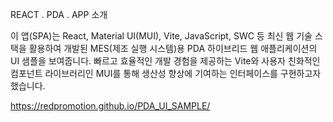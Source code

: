  REACT . PDA . APP 소개

 이 앱(SPA)는 React, Material UI(MUI), Vite, JavaScript, SWC 등 최신 웹 기술 스택을 활용하여 개발된 MES(제조 실행 시스템)용 PDA 하이브리드 웹 애플리케이션의 UI 샘플을 보여줍니다.
 빠르고 효율적인 개발 경험을 제공하는 Vite와 사용자 친화적인 컴포넌트 라이브러리인 MUI를 통해 생산성 향상에 기여하는 인터페이스를 구현하고자 했습니다.

https://redpromotion.github.io/PDA_UI_SAMPLE/
